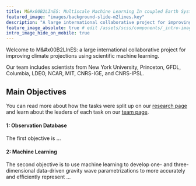 ```yaml
---
title: M&#x00B2LInES: Multiscale Machine Learning In coupled Earth System Modeling 
featured_image: "images/background-slide-m2lines.key"
description: "A large international collaborative project for improving climate projections using scientific machine learning"
feature_image_absolute: true # edit /assets/scss/components/_intro-image.scss for full control
intro_image_hide_on_mobile: true
---
```




Welcome to M&#x00B2LInES: a large international collaborative project for improving climate projections using scientific machine learning. 

Our team includes scientists from New York University, Princeton, GFDL, Columbia, LDEO, NCAR, MIT, CNRS-IGE, and CNRS-IPSL. 
## Main Objectives
You can read more about how the tasks were split up on our [research page](https://m2lines.github.io/research) and learn about the leaders of each task on our [team page](https://m2lines.github.io/team).

#### 1: Observation Database
The first objective is ...

#### 2: Machine Learning
The second objective is to use machine learning to develop one- and three- dimensional data-driven gravity wave parametrizations to more accurately and efficiently represent ...




